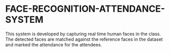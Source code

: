 # FACE-RECOGNITION-ATTENDANCE-SYSTEM
This system is developed by capturing real time human faces in the class. The detected faces are matched against the reference faces in the dataset and marked the attendance for the attendees.
